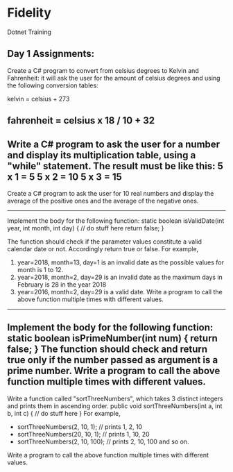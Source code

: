 # Fidelity
Dotnet Training
## Day 1 Assignments:
Create a C# program to convert from celsius degrees to Kelvin and Fahrenheit: it will ask the user for the amount of celsius degrees and using the following conversion tables:

kelvin = celsius + 273

fahrenheit = celsius x 18 / 10 + 32
---------------------------------------------------------------------------------------------
Write a C# program to ask the user for a number and display its multiplication table, using a "while" statement. The result must be like this:
5 x 1 = 5
5 x 2 = 10
5 x 3 = 15
-----------------------------------------------------------------------------------------------
Create a C# program to ask the user for 10 real numbers and display the average of the positive ones and the average of the negative ones.

------------------------------------------------------------------------------------------------
Implement the body for the following function:
static boolean isValidDate(int year, int month, int day) { 
	// do stuff here
	return false; 
}

The function should check if the parameter values constitute a valid calendar date or not. Accordingly return true or false.
For example,
1) year=2018, month=13, day=1 is an invalid date as the possible values for month is 1 to 12.
2) year=2018, month=2, day=29 is an invalid date as the maximum days in February is 28 in the year 2018
3) year=2016, month=2, day=29 is a valid date.
Write a  program to call the above function multiple times with different values.
-------------------------------------------------------------------------------------------------------
Implement the body for the following function:
static boolean isPrimeNumber(int num) { 
	return false; 
}
The function should check and return true only if the number passed as argument is a prime number.
Write a  program to call the above function multiple times with different values.
-------------------------------------------------------------------------------------------------------
Write a function called "sortThreeNumbers", which takes 3 distinct integers and prints them in ascending order.
public void sortThreeNumbers(int a, int b, int c) { 
	// do stuff here
}
For example,

* sortThreeNumbers(2, 10, 1); // prints 1, 2, 10 
* sortThreeNumbers(20, 10, 1); // prints 1, 10, 20 
* sortThreeNumbers(2, 10, 100); // prints 2, 10, 100 and so on.

Write a  program to call the above function multiple times with different values.

